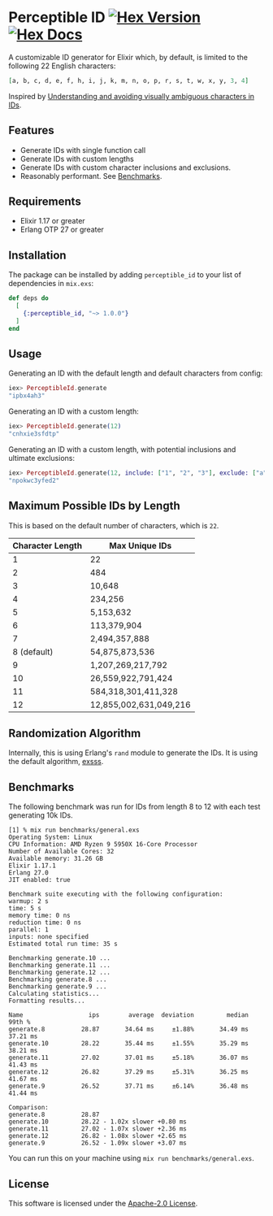 # Perceptible ID  [![Hex Version](https://img.shields.io/hexpm/v/perceptible_id.svg)](https://hex.pm/packages/perceptible_id) [![Hex Docs](https://img.shields.io/badge/docs-hexpm-blue.svg)](https://hexdocs.pm/perceptible_id/)

A customizable ID generator for Elixir which, by default, is limited to the following 22 English characters:

```elixir
[a, b, c, d, e, f, h, i, j, k, m, n, o, p, r, s, t, w, x, y, 3, 4]
```

Inspired by [Understanding and avoiding visually ambiguous characters in IDs](https://gajus.com/blog/avoiding-visually-ambiguous-characters-in-ids#visually-unambiguous-dictionary).

## Features

* Generate IDs with single function call
* Generate IDs with custom lengths
* Generate IDs with custom character inclusions and exclusions.
* Reasonably performant. See [Benchmarks](#benchmarks).

## Requirements

* Elixir 1.17 or greater
* Erlang OTP 27 or greater

## Installation

The package can be installed by adding `perceptible_id` to your list
of dependencies in `mix.exs`:

```elixir
def deps do
  [
    {:perceptible_id, "~> 1.0.0"}
  ]
end
```

## Usage

Generating an ID with the default length and default characters from config:

```elixir
iex> PerceptibleId.generate
"ipbx4ah3"
```

Generating an ID with a custom length:

```elixir
iex> PerceptibleId.generate(12)
"cnhxie3sfdtp"
```

Generating an ID with a custom length, with potential inclusions and
ultimate exclusions:

```elixir
iex> PerceptibleId.generate(12, include: ["1", "2", "3"], exclude: ["a", "b", "c"])
"npokwc3yfed2"
```

## Maximum Possible IDs by Length

This is based on the default number of characters, which is `22`.

| Character Length | Max Unique IDs         |
|------------------|------------------------|
| 1                | 22                     |
| 2                | 484                    |
| 3                | 10,648                 |
| 4                | 234,256                |
| 5                | 5,153,632              |
| 6                | 113,379,904            |
| 7                | 2,494,357,888          |
| 8 (default)      | 54,875,873,536         |
| 9                | 1,207,269,217,792      |
| 10               | 26,559,922,791,424     |
| 11               | 584,318,301,411,328    |
| 12               | 12,855,002,631,049,216 |

## Randomization Algorithm

Internally, this is using Erlang's `rand` module to generate the
IDs. It is using the default algorithm, [exsss](https://www.erlang.org/doc/apps/stdlib/rand.html#default-algorithm).

## Benchmarks

The following benchmark was run for IDs from length 8 to 12 with each test generating 10k IDs.

```
[1] % mix run benchmarks/general.exs
Operating System: Linux
CPU Information: AMD Ryzen 9 5950X 16-Core Processor
Number of Available Cores: 32
Available memory: 31.26 GB
Elixir 1.17.1
Erlang 27.0
JIT enabled: true

Benchmark suite executing with the following configuration:
warmup: 2 s
time: 5 s
memory time: 0 ns
reduction time: 0 ns
parallel: 1
inputs: none specified
Estimated total run time: 35 s

Benchmarking generate.10 ...
Benchmarking generate.11 ...
Benchmarking generate.12 ...
Benchmarking generate.8 ...
Benchmarking generate.9 ...
Calculating statistics...
Formatting results...

Name                  ips        average  deviation         median         99th %
generate.8          28.87       34.64 ms     ±1.88%       34.49 ms       37.21 ms
generate.10         28.22       35.44 ms     ±1.55%       35.29 ms       38.21 ms
generate.11         27.02       37.01 ms     ±5.18%       36.07 ms       41.43 ms
generate.12         26.82       37.29 ms     ±5.31%       36.25 ms       41.67 ms
generate.9          26.52       37.71 ms     ±6.14%       36.48 ms       41.44 ms

Comparison:
generate.8          28.87
generate.10         28.22 - 1.02x slower +0.80 ms
generate.11         27.02 - 1.07x slower +2.36 ms
generate.12         26.82 - 1.08x slower +2.65 ms
generate.9          26.52 - 1.09x slower +3.07 ms
```

You can run this on your machine using `mix run benchmarks/general.exs`.

## License

This software is licensed under the [Apache-2.0 License](LICENSE).
